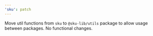 ```yaml
---
'sku': patch
---
```


Move util functions from `sku` to `@sku-lib/utils` package to allow usage between packages. No functional changes.